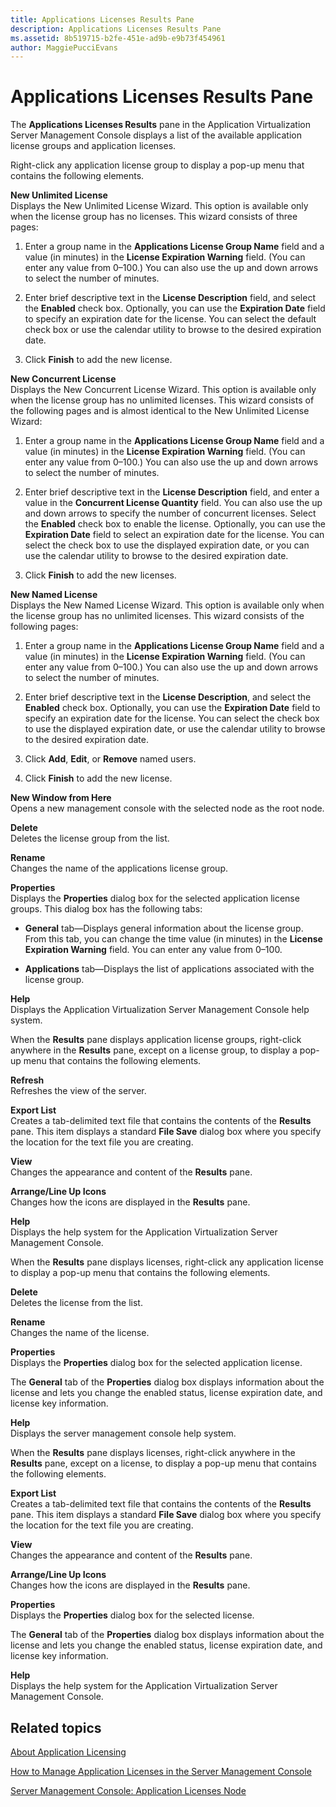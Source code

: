 ```yaml
---
title: Applications Licenses Results Pane
description: Applications Licenses Results Pane
ms.assetid: 8b519715-b2fe-451e-ad9b-e9b73f454961
author: MaggiePucciEvans
---
```


# Applications Licenses Results Pane


The **Applications Licenses Results** pane in the Application Virtualization Server Management Console displays a list of the available application license groups and application licenses.

Right-click any application license group to display a pop-up menu that contains the following elements.

<a href="" id="new-unlimited-license"></a>**New Unlimited License**  
Displays the New Unlimited License Wizard. This option is available only when the license group has no licenses. This wizard consists of three pages:

1.  Enter a group name in the **Applications License Group Name** field and a value (in minutes) in the **License Expiration Warning** field. (You can enter any value from 0–100.) You can also use the up and down arrows to select the number of minutes.

2.  Enter brief descriptive text in the **License Description** field, and select the **Enabled** check box. Optionally, you can use the **Expiration Date** field to specify an expiration date for the license. You can select the default check box or use the calendar utility to browse to the desired expiration date.

3.  Click **Finish** to add the new license.

<a href="" id="new-concurrent-license"></a>**New Concurrent License**  
Displays the New Concurrent License Wizard. This option is available only when the license group has no unlimited licenses. This wizard consists of the following pages and is almost identical to the New Unlimited License Wizard:

1.  Enter a group name in the **Applications License Group Name** field and a value (in minutes) in the **License Expiration Warning** field. (You can enter any value from 0–100.) You can also use the up and down arrows to select the number of minutes.

2.  Enter brief descriptive text in the **License Description** field, and enter a value in the **Concurrent License Quantity** field. You can also use the up and down arrows to specify the number of concurrent licenses. Select the **Enabled** check box to enable the license. Optionally, you can use the **Expiration Date** field to select an expiration date for the license. You can select the check box to use the displayed expiration date, or you can use the calendar utility to browse to the desired expiration date.

3.  Click **Finish** to add the new licenses.

<a href="" id="new-named-license"></a>**New Named License**  
Displays the New Named License Wizard. This option is available only when the license group has no unlimited licenses. This wizard consists of the following pages:

1.  Enter a group name in the **Applications License Group Name** field and a value (in minutes) in the **License Expiration Warning** field. (You can enter any value from 0–100.) You can also use the up and down arrows to select the number of minutes.

2.  Enter brief descriptive text in the **License Description**, and select the **Enabled** check box. Optionally, you can use the **Expiration Date** field to specify an expiration date for the license. You can select the check box to use the displayed expiration date, or use the calendar utility to browse to the desired expiration date.

3.  Click **Add**, **Edit**, or **Remove** named users.

4.  Click **Finish** to add the new license.

<a href="" id="new-window-from-here"></a>**New Window from Here**  
Opens a new management console with the selected node as the root node.

<a href="" id="delete"></a>**Delete**  
Deletes the license group from the list.

<a href="" id="rename"></a>**Rename**  
Changes the name of the applications license group.

<a href="" id="properties"></a>**Properties**  
Displays the **Properties** dialog box for the selected application license groups. This dialog box has the following tabs:

-   **General** tab—Displays general information about the license group. From this tab, you can change the time value (in minutes) in the **License Expiration Warning** field. You can enter any value from 0–100.

-   **Applications** tab—Displays the list of applications associated with the license group.

<a href="" id="help"></a>**Help**  
Displays the Application Virtualization Server Management Console help system.

When the **Results** pane displays application license groups, right-click anywhere in the **Results** pane, except on a license group, to display a pop-up menu that contains the following elements.

<a href="" id="refresh"></a>**Refresh**  
Refreshes the view of the server.

<a href="" id="export-list"></a>**Export List**  
Creates a tab-delimited text file that contains the contents of the **Results** pane. This item displays a standard **File Save** dialog box where you specify the location for the text file you are creating.

<a href="" id="view"></a>**View**  
Changes the appearance and content of the **Results** pane.

<a href="" id="arrange-line-up-icons"></a>**Arrange/Line Up Icons**  
Changes how the icons are displayed in the **Results** pane.

<a href="" id="help"></a>**Help**  
Displays the help system for the Application Virtualization Server Management Console.

When the **Results** pane displays licenses, right-click any application license to display a pop-up menu that contains the following elements.

<a href="" id="delete"></a>**Delete**  
Deletes the license from the list.

<a href="" id="rename"></a>**Rename**  
Changes the name of the license.

<a href="" id="properties"></a>**Properties**  
Displays the **Properties** dialog box for the selected application license.

The **General** tab of the **Properties** dialog box displays information about the license and lets you change the enabled status, license expiration date, and license key information.

<a href="" id="help"></a>**Help**  
Displays the server management console help system.

When the **Results** pane displays licenses, right-click anywhere in the **Results** pane, except on a license, to display a pop-up menu that contains the following elements.

<a href="" id="export-list"></a>**Export List**  
Creates a tab-delimited text file that contains the contents of the **Results** pane. This item displays a standard **File Save** dialog box where you specify the location for the text file you are creating.

<a href="" id="view"></a>**View**  
Changes the appearance and content of the **Results** pane.

<a href="" id="arrange-line-up-icons"></a>**Arrange/Line Up Icons**  
Changes how the icons are displayed in the **Results** pane.

<a href="" id="properties"></a>**Properties**  
Displays the **Properties** dialog box for the selected license.

The **General** tab of the **Properties** dialog box displays information about the license and lets you change the enabled status, license expiration date, and license key information.

<a href="" id="help"></a>**Help**  
Displays the help system for the Application Virtualization Server Management Console.

## Related topics


[About Application Licensing](about-application-licensing.md)

[How to Manage Application Licenses in the Server Management Console](how-to-manage-application-licenses-in-the-server-management-console.md)

[Server Management Console: Application Licenses Node](server-management-console-application-licenses-node.md)

 

 





